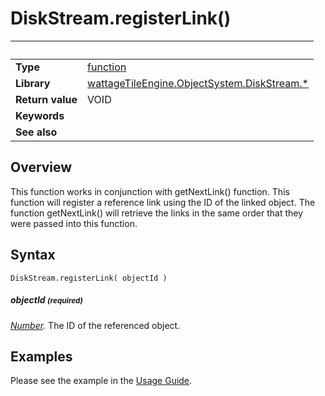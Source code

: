 # DiskStream.registerLink()

|                      | &nbsp;
| -------------------- | ---------------------------------------------------------------
| __Type__             | [function](http://docs.coronalabs.com/api/type/Function.html)
| __Library__          | [wattageTileEngine.ObjectSystem.DiskStream.*](type_diskStream.markdown)
| __Return value__     | VOID
| __Keywords__         |
| __See also__         |


## Overview

This function works in conjunction with getNextLink() function.  This
function will register a reference link using the ID of the linked
object.  The function getNextLink() will retrieve the links in the same
order that they were passed into this function.

## Syntax

	DiskStream.registerLink( objectId )

##### objectId <small>(required)</small>
_[Number](https://docs.coronalabs.com/api/type/Number.html)._
The  ID of the referenced object.

## Examples

Please see the example in the [Usage Guide](../usageGuide.markdown).